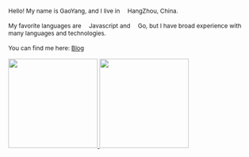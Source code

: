 <p align="center">
  <p style="font-size: 12px;">
    Hello! My name is GaoYang, and I live in <img width="12" src="https://web.archive.org/web/20190124151500im_/https://img.iwenku.net/TB1rG8gjLDH8KJjy1XcXXcpdXXa-16-16.png" />HangZhou, China.<br /><br />
    My favorite languages are <img width="12" src="https://web.archive.org/web/20190124151500im_/https://img.iwenku.net/TB1nVyDhiqAXuNjy1XdXXaYcVXa-32-32.png" />Javascript and <img width="12" src="https://web.archive.org/web/20190124151500im_/https://img.iwenku.net/TB1nB9DhiqAXuNjy1XdXXaYcVXa-116-130.png" />Go, but I have broad experience with many languages and technologies.<br /><br />
    You can find me here:  <a href="https://iam.gy/" target="_blank">Blog</a>
    <p>
</p>

<p>
  <a href="https://github.com/bufgix">
    <img height="180em" src="https://github-readme-stats.vercel.app/api?username=echosoar&theme=algolia&include_all_commits=true&count_private=true&line_height=20"/>
    <img height="180em" src="https://github-readme-stats.vercel.app/api/top-langs/?username=echosoar&hide=javascript,html,css&layout=compact&langs_count=6&theme=algolia&line_height=62"/>
  </a>
</p>
